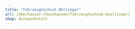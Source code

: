 ```yaml
---
title: "Fahrzeugtechnik Böllinger"
url: /oberhausen-rheinhausen/fahrzeugtechnik-boellinger/
shop: Autowerkstatt
---
```


